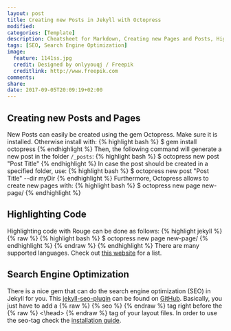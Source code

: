 ```yaml
---
layout: post
title: Creating new Posts in Jekyll with Octopress
modified:
categories: [Template]
description: Cheatsheet for Markdown, Creating new Pages and Posts, Highlighting code, Optimization for Search Engines,
tags: [SEO, Search Engine Optimization]
image:
  feature: 1141ss.jpg
  credit: Designed by onlyyouqj / Freepik
  creditlink: http://www.freepik.com
comments:
share:
date: 2017-09-05T20:09:19+02:00
---
```


## Creating new Posts and Pages
New Posts can easily be created using the gem Octopress. Make sure it is installed. Otherwise install with:
{% highlight bash %}
$ gem install octopress
{% endhighlight %}
Then, the following command will generate a new post in the folder ``/_posts``:
{% highlight bash %}
$ octopress new post "Post Title"
{% endhighlight %}
In case the post should be created in a specified folder, use:
{% highlight bash %}
$ octopress new post "Post Title" --dir myDir
{% endhighlight %}
Furthermore, Octopress allows to create new pages with:
{% highlight bash %}
$ octopress new page new-page/
{% endhighlight %}

## Highlighting Code
Highlighting code with Rouge can be done as follows:
{% highlight jekyll %}
{% raw  %}
{% highlight bash %}
$ octopress new page new-page/
{% endhighlight %}
{% endraw %}
{% endhighlight %}
There are many supported languages. Check out [this website](https://github.com/jneen/rouge/wiki/List-of-supported-languages-and-lexers) for a list.

## Search Engine Optimization
There is a nice gem that can do the search engine optimization (SEO) in Jekyll for you. This [jekyll-seo-plugin](https://github.com/jekyll/jekyll-seo-tag) can be found on [GitHub](https://github.com/jekyll/jekyll-seo-tag). Basically, you just have to add a  {% raw %} {% seo %} {% endraw %}  tag right before the  {% raw %} <\head> {% endraw %}  tag of your layout files.
In order to use the seo-tag check the [installation guide](https://github.com/jekyll/jekyll-seo-tag/blob/master/docs/installation.md).
